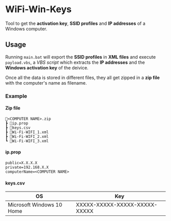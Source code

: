 # WiFi-Win-Keys
Tool to get the **activation key**, **SSID profiles** and **IP addresses** of a Windows computer.

## Usage
Running `main.bat` will export the **SSID profiles** in **XML files** and execute `payload.vbs`, a *VBS script* which extracts the **IP addresses** and the **Windows activation key** of the deivice.

Once all the data is stored in different files, they all get zipped in a **zip file** with the computer's name as filename.

### Example
#### Zip file
```
📂<COMPUTER NAME>.zip
┣ 📜ip.prop
┣ 📜keys.csv
┣ 📜Wi-Fi-WIFI_1.xml
┣ 📜Wi-Fi-WIFI_2.xml
┗ 📜Wi-Fi-WIFI_3.xml
```

#### ip.prop
```
public=X.X.X.X
private=192.168.X.X
computerName=<COMPUTER NAME>
```

#### keys.csv
| OS                        | Key                           |
|---------------------------|-------------------------------|
| Microsoft Windows 10 Home | XXXXX-XXXXX-XXXXX-XXXXX-XXXXX |
